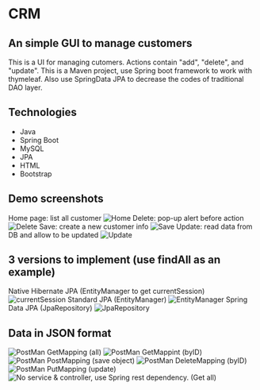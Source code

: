 # CRM
## An simple GUI to manage customers
This is a UI for managing cutomers. Actions contain "add", "delete", and "update".
This is a Maven project, use Spring boot framework to work with thymeleaf. Also use SpringData JPA to decrease the codes of traditional DAO layer.

## Technologies
* Java
* Spring Boot
* MySQL
* JPA
* HTML
* Bootstrap

## Demo screenshots
Home page: list all customer
![Home](https://github.com/liq19ch/CRM/blob/master/img-folder/listpage.jpg)
Delete: pop-up alert before action
![Delete](https://github.com/liq19ch/CRM/blob/master/img-folder/delete.jpg)
Save: create a new customer info
![Save](https://github.com/liq19ch/CRM/blob/master/img-folder/add.jpg)
Update: read data from DB and allow to be updated
![Update](https://github.com/liq19ch/CRM/blob/master/img-folder/update.jpg)


## 3 versions to implement (use findAll as an example)
Native Hibernate JPA (EntityManager to get currentSession)
![currentSession](https://github.com/liq19ch/CRM/blob/master/img-folder/hibernate.jpeg)
Standard JPA (EntityManager)
![EntityManager](https://github.com/liq19ch/CRM/blob/master/img-folder/standard.jpeg)
Spring Data JPA (JpaRepository)
![JpaRepository](https://github.com/liq19ch/CRM/blob/master/img-folder/springdata.jpeg)


## Data in JSON format
![PostMan GetMapping (all)](https://github.com/liq19ch/CRM/blob/master/img-folder/postman-findall.jpg)
![PostMan GetMappint (byID)](https://github.com/liq19ch/CRM/blob/master/img-folder/postman-findbyid.jpg)
![PostMan PostMapping (save object)](https://github.com/liq19ch/CRM/blob/master/img-folder/postman-save.jpg)
![PostMan DeleteMapping (byID)](https://github.com/liq19ch/CRM/blob/master/img-folder/postman-delete.jpg)
![PostMan PutMapping (update)](https://github.com/liq19ch/CRM/blob/master/img-folder/postman-update.jpg)
![No service & controller, use Spring rest dependency. (Get all)](https://github.com/liq19ch/CRM/blob/master/img-folder/spring-rest.jpg)

